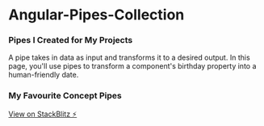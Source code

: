 # Angular-Pipes-Collection

### Pipes I Created for My Projects
A pipe takes in data as input and transforms it to a desired output. In this page, you'll use pipes to transform a component's birthday property into a human-friendly date.

### My Favourite Concept Pipes

[View on StackBlitz ⚡️](https://stackblitz.com/edit/angular-a9nxqh)
